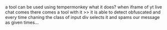 a tool can be used using tempermonkey 
what it does?
when iframe of yt live chat comes there comes a tool with it >>
it is able to detect obfuscated and every time chaning the class of input div selects it and spams our message as given times...
